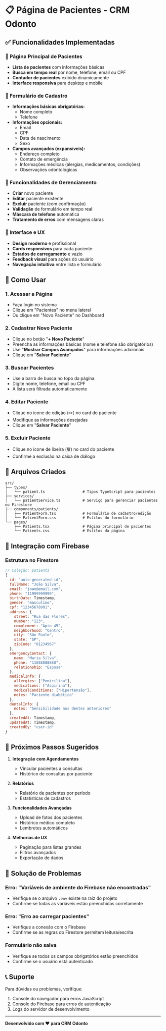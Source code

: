 # 📋 Página de Pacientes - CRM Odonto

## ✅ Funcionalidades Implementadas

### 🎯 Página Principal de Pacientes
- **Lista de pacientes** com informações básicas
- **Busca em tempo real** por nome, telefone, email ou CPF
- **Contador de pacientes** exibido dinamicamente
- **Interface responsiva** para desktop e mobile

### 📝 Formulário de Cadastro
- **Informações básicas obrigatórias:**
  - Nome completo
  - Telefone
- **Informações opcionais:**
  - Email
  - CPF
  - Data de nascimento
  - Sexo
- **Campos avançados (expansíveis):**
  - Endereço completo
  - Contato de emergência
  - Informações médicas (alergias, medicamentos, condições)
  - Observações odontológicas

### 🔧 Funcionalidades de Gerenciamento
- **Criar** novo paciente
- **Editar** paciente existente
- **Excluir** paciente (com confirmação)
- **Validação** de formulário em tempo real
- **Máscara de telefone** automática
- **Tratamento de erros** com mensagens claras

### 🎨 Interface e UX
- **Design moderno** e profissional
- **Cards responsivos** para cada paciente
- **Estados de carregamento** e vazio
- **Feedback visual** para ações do usuário
- **Navegação intuitiva** entre lista e formulário

## 🚀 Como Usar

### 1. Acessar a Página
- Faça login no sistema
- Clique em "Pacientes" no menu lateral
- Ou clique em "Novo Paciente" no Dashboard

### 2. Cadastrar Novo Paciente
- Clique no botão "**+ Novo Paciente**"
- Preencha as informações básicas (nome e telefone são obrigatórios)
- Use "**Mostrar Campos Avançados**" para informações adicionais
- Clique em "**Salvar Paciente**"

### 3. Buscar Pacientes
- Use a barra de busca no topo da página
- Digite nome, telefone, email ou CPF
- A lista será filtrada automaticamente

### 4. Editar Paciente
- Clique no ícone de edição (✏️) no card do paciente
- Modifique as informações desejadas
- Clique em "**Salvar Paciente**"

### 5. Excluir Paciente
- Clique no ícone de lixeira (🗑️) no card do paciente
- Confirme a exclusão na caixa de diálogo

## 📁 Arquivos Criados

```
src/
├── types/
│   └── patient.ts                 # Tipos TypeScript para pacientes
├── services/
│   └── patientService.ts          # Serviço para gerenciar pacientes no Firestore
├── components/patients/
│   ├── PatientForm.tsx            # Formulário de cadastro/edição
│   └── PatientForm.css            # Estilos do formulário
└── pages/
    ├── Patients.tsx               # Página principal de pacientes
    └── Patients.css               # Estilos da página
```

## 🔗 Integração com Firebase

### Estrutura no Firestore
```javascript
// Coleção: patients
{
  id: "auto-generated-id",
  fullName: "João Silva",
  email: "joao@email.com",
  phone: "11999999999",
  birthDate: Timestamp,
  gender: "masculino",
  cpf: "12345678901",
  address: {
    street: "Rua das Flores",
    number: "123",
    complement: "Apto 45",
    neighborhood: "Centro",
    city: "São Paulo",
    state: "SP",
    zipCode: "01234567"
  },
  emergencyContact: {
    name: "Maria Silva",
    phone: "11888888888",
    relationship: "Esposa"
  },
  medicalInfo: {
    allergies: ["Penicilina"],
    medications: ["Aspirina"],
    medicalConditions: ["Hipertensão"],
    notes: "Paciente diabético"
  },
  dentalInfo: {
    notes: "Sensibilidade nos dentes anteriores"
  },
  createdAt: Timestamp,
  updatedAt: Timestamp,
  createdBy: "user-id"
}
```

## 🎯 Próximos Passos Sugeridos

1. **Integração com Agendamentos**
   - Vincular pacientes a consultas
   - Histórico de consultas por paciente

2. **Relatórios**
   - Relatório de pacientes por período
   - Estatísticas de cadastros

3. **Funcionalidades Avançadas**
   - Upload de fotos dos pacientes
   - Histórico médico completo
   - Lembretes automáticos

4. **Melhorias de UX**
   - Paginação para listas grandes
   - Filtros avançados
   - Exportação de dados

## 🐛 Solução de Problemas

### Erro: "Variáveis de ambiente do Firebase não encontradas"
- Verifique se o arquivo `.env` existe na raiz do projeto
- Confirme se todas as variáveis estão preenchidas corretamente

### Erro: "Erro ao carregar pacientes"
- Verifique a conexão com o Firebase
- Confirme se as regras do Firestore permitem leitura/escrita

### Formulário não salva
- Verifique se todos os campos obrigatórios estão preenchidos
- Confirme se o usuário está autenticado

## 📞 Suporte

Para dúvidas ou problemas, verifique:
1. Console do navegador para erros JavaScript
2. Console do Firebase para erros de autenticação
3. Logs do servidor de desenvolvimento

---

**Desenvolvido com ❤️ para CRM Odonto**

